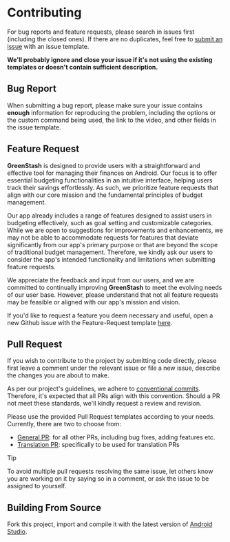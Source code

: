 # Contributing

For bug reports and feature requests, please search in issues first (including the closed ones). If there are no duplicates, feel free to [submit an issue][issues] with an issue template.

**We'll probably ignore and close your issue if it's not using the existing templates or doesn't contain sufficient description.**

## Bug Report

When submitting a bug report, please make sure your issue contains **enough** information for reproducing the problem, including the options or the custom command being used, the link to the video, and other fields in the issue template.

## Feature Request

**GreenStash** is designed to provide users with a straightforward and effective tool for managing their finances on Android. Our focus is to offer essential budgeting functionalities in an intuitive interface, helping users track their savings effortlessly. As such, we prioritize feature requests that align with our core mission and the fundamental principles of budget management.

Our app already includes a range of features designed to assist users in budgeting effectively, such as goal setting and customizable categories. While we are open to suggestions for improvements and enhancements, we may not be able to accommodate requests for features that deviate significantly from our app's primary purpose or that are beyond the scope of traditional budget management. Therefore, we kindly ask our users to consider the app's intended functionality and limitations when submitting feature requests.

We appreciate the feedback and input from our users, and we are committed to continually improving **GreenStash** to meet the evolving needs of our user base. However, please understand that not all feature requests may be feasible or aligned with our app's mission and vision.

If you'd like to request a feature you deem necessary and useful, open a new Github issue with the Feature-Request template [here][feature-req].

## Pull Request

If you wish to contribute to the project by submitting code directly, please first leave a comment under the relevant issue or file a new issue, describe the changes you are about to make.

As per our project's guidelines, we adhere to [conventional commits][conv-commits]. Therefore, it's expected that all PRs align with this convention. Should a PR not meet these standards, we'll kindly request a review and revision.

Please use the provided Pull Request templates according to your needs. Currently, there are two to choose from:
- [General PR](./.github/PULL_REQUEST_TEMPLATE/pull_request_template.md): for all other PRs, including bug fixes, adding features etc.
- [Translation PR](./.github/PULL_REQUEST_TEMPLATE/translations_template.md): specifically to be used for translation PRs

> [!TIP]
>
> To avoid multiple pull requests resolving the same issue, let others know you are working on it by saying so in a comment, or ask the issue to be assigned to yourself.

## Building From Source

Fork this project, import and compile it with the latest version of [Android Studio](https://developer.android.com/studio/). 

[issues]: https://github.com/Pool-Of-Tears/GreenStash/issues/new/choose
[feature-req]: https://github.com/Pool-Of-Tears/GreenStash/issues/new?assignees=&labels=enhancement&projects=&template=--feature-request.yml&title=%5BFeature+Request%5D
[conv-commits]:https://kapeli.com/cheat_sheets/
